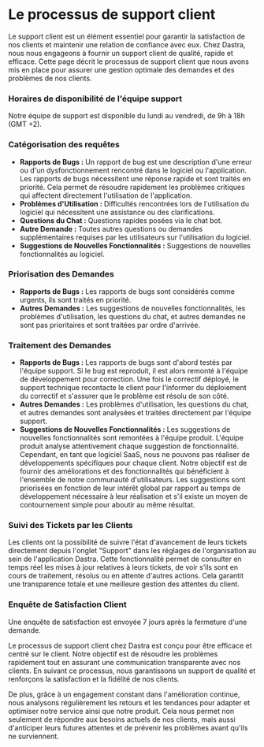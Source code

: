 # Le processus de support client

Le support client est un élément essentiel pour garantir la satisfaction de nos clients et maintenir une relation de confiance avec eux. Chez Dastra, nous nous engageons à fournir un support client de qualité, rapide et efficace. Cette page décrit le processus de support client que nous avons mis en place pour assurer une gestion optimale des demandes et des problèmes de nos clients.

### Horaires de disponibilité de l'équipe support

Notre équipe de support est disponible du lundi au vendredi, de 9h à 18h (GMT +2).

### Catégorisation des requêtes

* **Rapports de Bugs :** Un rapport de bug est une description d'une erreur ou d'un dysfonctionnement rencontré dans le logiciel ou l'application. Les rapports de bugs nécessitent une réponse rapide et sont traités en priorité. Cela permet de résoudre rapidement les problèmes critiques qui affectent directement l'utilisation de l'application.
* **Problèmes d'Utilisation :** Difficultés rencontrées lors de l'utilisation du logiciel qui nécessitent une assistance ou des clarifications.
* **Questions du Chat :** Questions rapides posées via le chat bot.
* **Autre Demande :** Toutes autres questions ou demandes supplémentaires requises par les utilisateurs sur l'utilisation du logiciel.
* **Suggestions de Nouvelles Fonctionnalités :** Suggestions de nouvelles fonctionnalités au logiciel.

### Priorisation des Demandes

* **Rapports de Bugs :** Les rapports de bugs sont considérés comme urgents, ils sont traités en priorité.
* **Autres Demandes :** Les suggestions de nouvelles fonctionnalités, les problèmes d'utilisation, les questions du chat, et autres demandes ne sont pas prioritaires et sont traitées par ordre d'arrivée.

### &#x20;Traitement des Demandes

* **Rapports de Bugs :** Les rapports de bugs sont d'abord testés par l'équipe support. Si le bug est reproduit, il est alors remonté à l'équipe de développement pour correction. Une fois le correctif déployé, le support technique recontacte le client pour l'informer du déploiement du correctif et s'assurer que le problème est résolu de son côté.
* **Autres Demandes :** Les problèmes d'utilisation, les questions du chat, et autres demandes sont analysées et traitées directement par l'équipe support.
* **Suggestions de Nouvelles Fonctionnalités :** Les suggestions de nouvelles fonctionnalités sont remontées à l'équipe produit. L'équipe produit analyse attentivement chaque suggestion de fonctionnalité. Cependant, en tant que logiciel SaaS, nous ne pouvons pas réaliser de développements spécifiques pour chaque client. Notre objectif est de fournir des améliorations et des fonctionnalités qui bénéficient à l'ensemble de notre communauté d'utilisateurs. Les suggestions sont priorisées en fonction de leur intérêt global par rapport au temps de développement nécessaire à leur réalisation et s'il existe un moyen de contournement simple pour aboutir au même résultat.

### Suivi des Tickets par les Clients

Les clients ont la possibilité de suivre l'état d'avancement de leurs tickets directement depuis l'onglet "Support" dans les réglages de l'organisation au sein de l'application Dastra. Cette fonctionnalité permet de consulter en temps réel les mises à jour relatives à leurs tickets, de voir s’ils sont en cours de traitement, résolus ou en attente d'autres actions. Cela garantit une transparence totale et une meilleure gestion des attentes du client.

### Enquête de Satisfaction Client

Une enquête de satisfaction est envoyée 7 jours après la fermeture d'une demande.

Le processus de support client chez Dastra est conçu pour être efficace et centré sur le client. Notre objectif est de résoudre les problèmes rapidement tout en assurant une communication transparente avec nos clients. En suivant ce processus, nous garantissons un support de qualité et renforçons la satisfaction et la fidélité de nos clients.

De plus, grâce à un engagement constant dans l'amélioration continue, nous analysons régulièrement les retours et les tendances pour adapter et optimiser notre service ainsi que notre produit. Cela nous permet non seulement de répondre aux besoins actuels de nos clients, mais aussi d'anticiper leurs futures attentes et de prévenir les problèmes avant qu'ils ne surviennent.



